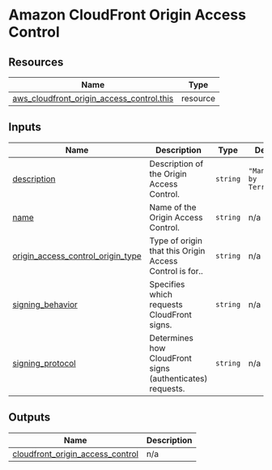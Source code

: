 # Amazon CloudFront Origin Access Control

## Resources

| Name                                                                                                                                                      | Type     |
| --------------------------------------------------------------------------------------------------------------------------------------------------------- | -------- |
| [aws_cloudfront_origin_access_control.this](https://registry.terraform.io/providers/hashicorp/aws/latest/docs/resources/cloudfront_origin_access_control) | resource |

## Inputs

| Name                                                                                                                                 | Description                                               | Type     | Default                  | Required |
| ------------------------------------------------------------------------------------------------------------------------------------ | --------------------------------------------------------- | -------- | ------------------------ | :------: |
| <a name="input_description"></a> [description](#input_description)                                                                   | Description of the Origin Access Control.                 | `string` | `"Managed by Terraform"` |    no    |
| <a name="input_name"></a> [name](#input_name)                                                                                        | Name of the Origin Access Control.                        | `string` | n/a                      |   yes    |
| <a name="input_origin_access_control_origin_type"></a> [origin_access_control_origin_type](#input_origin_access_control_origin_type) | Type of origin that this Origin Access Control is for..   | `string` | n/a                      |   yes    |
| <a name="input_signing_behavior"></a> [signing_behavior](#input_signing_behavior)                                                    | Specifies which requests CloudFront signs.                | `string` | n/a                      |   yes    |
| <a name="input_signing_protocol"></a> [signing_protocol](#input_signing_protocol)                                                    | Determines how CloudFront signs (authenticates) requests. | `string` | n/a                      |   yes    |

## Outputs

| Name                                                                                                                                | Description                                       |
| ----------------------------------------------------------------------------------------------------------------------------------- | ------------------------------------------------- |
| <a name="output_cloudfront_origin_access_control"></a> [cloudfront_origin_access_control](#output_cloudfront_origin_access_control) | n/a |
